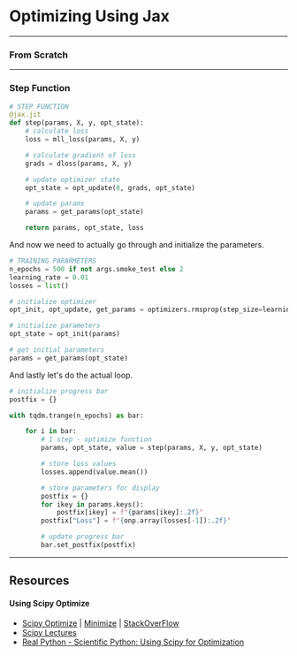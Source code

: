 # Optimizing Using Jax

---

### From Scratch


---

### Step Function

```python
# STEP FUNCTION
@jax.jit
def step(params, X, y, opt_state):
    # calculate loss
    loss = mll_loss(params, X, y)

    # calculate gradient of loss
    grads = dloss(params, X, y)

    # update optimizer state
    opt_state = opt_update(0, grads, opt_state)

    # update params
    params = get_params(opt_state)

    return params, opt_state, loss
```

And now we need to actually go through and initialize the parameters.

```python
# TRAINING PARARMETERS
n_epochs = 500 if not args.smoke_test else 2
learning_rate = 0.01
losses = list()

# initialize optimizer
opt_init, opt_update, get_params = optimizers.rmsprop(step_size=learning_rate)

# initialize parameters
opt_state = opt_init(params)

# get initial parameters
params = get_params(opt_state)
```

And lastly let's do the actual loop.

```python
# initialize progress bar
postfix = {}

with tqdm.trange(n_epochs) as bar:

    for i in bar:
        # 1 step - optimize function
        params, opt_state, value = step(params, X, y, opt_state)

        # store loss values
        losses.append(value.mean())

        # store parameters for display
        postfix = {}
        for ikey in params.keys():
            postfix[ikey] = f"{params[ikey]:.2f}"
        postfix["Loss"] = f"{onp.array(losses[-1]):.2f}"

        # update progress bar
        bar.set_postfix(postfix)
```


---

## Resources



#### Using Scipy Optimize

* [Scipy Optimize](https://docs.scipy.org/doc/scipy/reference/optimize.html) | [Minimize](https://docs.scipy.org/doc/scipy/reference/generated/scipy.optimize.minimize.html) | [StackOverFlow](https://stackoverflow.com/questions/13670333/multiple-variables-in-scipys-optimize-minimize)
* [Scipy Lectures](https://scipy-lectures.org/advanced/mathematical_optimization/index.html)
* [Real Python - Scientific Python: Using Scipy for Optimization](https://realpython.com/python-scipy-cluster-optimize/)